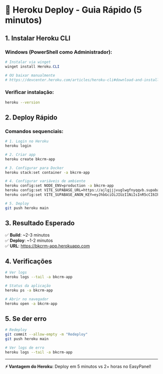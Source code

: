 # 🚀 Heroku Deploy - Guia Rápido (5 minutos)

## 1. Instalar Heroku CLI

### Windows (PowerShell como Administrador):
```powershell
# Instalar via winget
winget install Heroku.CLI

# OU baixar manualmente
# https://devcenter.heroku.com/articles/heroku-cli#download-and-install
```

### Verificar instalação:
```bash
heroku --version
```

## 2. Deploy Rápido

### Comandos sequenciais:
```bash
# 1. Login no Heroku
heroku login

# 2. Criar app
heroku create bkcrm-app

# 3. Configurar para Docker
heroku stack:set container -a bkcrm-app

# 4. Configurar variáveis de ambiente
heroku config:set NODE_ENV=production -a bkcrm-app
heroku config:set VITE_SUPABASE_URL=https://ajlgjjjvuglwgfnyqqvb.supabase.co -a bkcrm-app
heroku config:set VITE_SUPABASE_ANON_KEY=eyJhbGciOiJIUzI1NiIsInR5cCI6IkpXVCJ9.eyJpc3MiOiJzdXBhYmFzZSIsInJlZiI6ImFqbGdqamp2dWdsd2dmbnlxcXZiIiwicm9sZSI6ImFub24iLCJpYXQiOjE3NDk1NDMxNjYsImV4cCI6MjA2NTExOTE2Nn0.HPsxr84nkr3Ys7XafPDoU_Z94QFgbT1o1aNfAeaXpRU -a bkcrm-app

# 5. Deploy
git push heroku main
```

## 3. Resultado Esperado

✅ **Build**: ~2-3 minutos  
✅ **Deploy**: ~1-2 minutos  
✅ **URL**: https://bkcrm-app.herokuapp.com  

## 4. Verificações

```bash
# Ver logs
heroku logs --tail -a bkcrm-app

# Status da aplicação
heroku ps -a bkcrm-app

# Abrir no navegador
heroku open -a bkcrm-app
```

## 5. Se der erro

```bash
# Redeploy
git commit --allow-empty -m "Redeploy"
git push heroku main

# Ver logs de erro
heroku logs --tail -a bkcrm-app
```

---

**⚡ Vantagem do Heroku**: Deploy em 5 minutos vs 2+ horas no EasyPanel! 